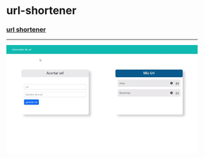 # url-shortener

### <a href="https://urlshortx185.fly.dev/">url shortener</a>
<hr/>
<img src="/gif.gif" alt="gif">
